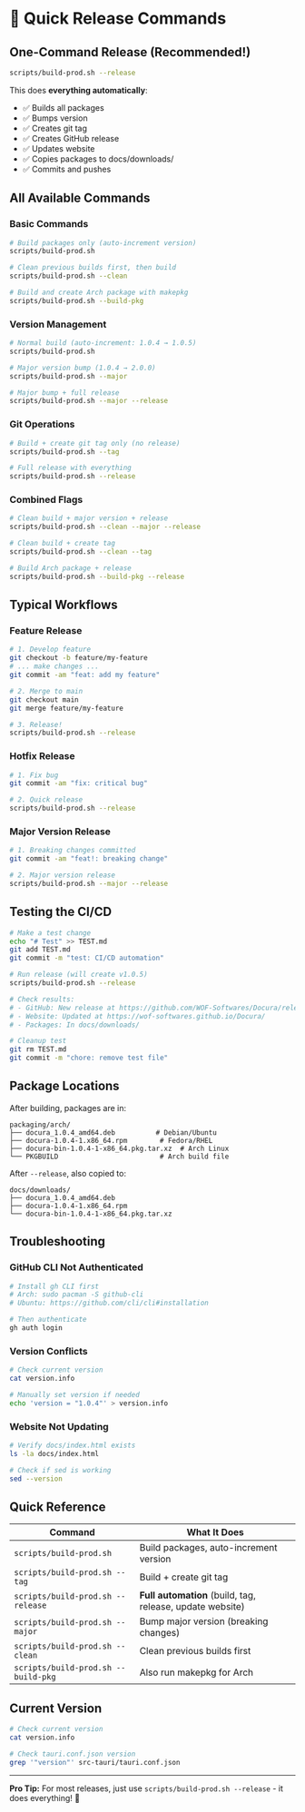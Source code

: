 # 🚀 Quick Release Commands

## One-Command Release (Recommended!)

```bash
scripts/build-prod.sh --release
```

This does **everything automatically**:
- ✅ Builds all packages
- ✅ Bumps version
- ✅ Creates git tag
- ✅ Creates GitHub release
- ✅ Updates website
- ✅ Copies packages to docs/downloads/
- ✅ Commits and pushes

## All Available Commands

### Basic Commands

```bash
# Build packages only (auto-increment version)
scripts/build-prod.sh

# Clean previous builds first, then build
scripts/build-prod.sh --clean

# Build and create Arch package with makepkg
scripts/build-prod.sh --build-pkg
```

### Version Management

```bash
# Normal build (auto-increment: 1.0.4 → 1.0.5)
scripts/build-prod.sh

# Major version bump (1.0.4 → 2.0.0)
scripts/build-prod.sh --major

# Major bump + full release
scripts/build-prod.sh --major --release
```

### Git Operations

```bash
# Build + create git tag only (no release)
scripts/build-prod.sh --tag

# Full release with everything
scripts/build-prod.sh --release
```

### Combined Flags

```bash
# Clean build + major version + release
scripts/build-prod.sh --clean --major --release

# Clean build + create tag
scripts/build-prod.sh --clean --tag

# Build Arch package + release
scripts/build-prod.sh --build-pkg --release
```

## Typical Workflows

### Feature Release

```bash
# 1. Develop feature
git checkout -b feature/my-feature
# ... make changes ...
git commit -am "feat: add my feature"

# 2. Merge to main
git checkout main
git merge feature/my-feature

# 3. Release!
scripts/build-prod.sh --release
```

### Hotfix Release

```bash
# 1. Fix bug
git commit -am "fix: critical bug"

# 2. Quick release
scripts/build-prod.sh --release
```

### Major Version Release

```bash
# 1. Breaking changes committed
git commit -am "feat!: breaking change"

# 2. Major version release
scripts/build-prod.sh --major --release
```

## Testing the CI/CD

```bash
# Make a test change
echo "# Test" >> TEST.md
git add TEST.md
git commit -m "test: CI/CD automation"

# Run release (will create v1.0.5)
scripts/build-prod.sh --release

# Check results:
# - GitHub: New release at https://github.com/WOF-Softwares/Docura/releases
# - Website: Updated at https://wof-softwares.github.io/Docura/
# - Packages: In docs/downloads/

# Cleanup test
git rm TEST.md
git commit -m "chore: remove test file"
```

## Package Locations

After building, packages are in:

```
packaging/arch/
├── docura_1.0.4_amd64.deb          # Debian/Ubuntu
├── docura-1.0.4-1.x86_64.rpm        # Fedora/RHEL
├── docura-bin-1.0.4-1-x86_64.pkg.tar.xz  # Arch Linux
└── PKGBUILD                         # Arch build file
```

After `--release`, also copied to:

```
docs/downloads/
├── docura_1.0.4_amd64.deb
├── docura-1.0.4-1.x86_64.rpm
└── docura-bin-1.0.4-1-x86_64.pkg.tar.xz
```

## Troubleshooting

### GitHub CLI Not Authenticated

```bash
# Install gh CLI first
# Arch: sudo pacman -S github-cli
# Ubuntu: https://github.com/cli/cli#installation

# Then authenticate
gh auth login
```

### Version Conflicts

```bash
# Check current version
cat version.info

# Manually set version if needed
echo 'version = "1.0.4"' > version.info
```

### Website Not Updating

```bash
# Verify docs/index.html exists
ls -la docs/index.html

# Check if sed is working
sed --version
```

## Quick Reference

| Command | What It Does |
|---------|-------------|
| `scripts/build-prod.sh` | Build packages, auto-increment version |
| `scripts/build-prod.sh --tag` | Build + create git tag |
| `scripts/build-prod.sh --release` | **Full automation** (build, tag, release, update website) |
| `scripts/build-prod.sh --major` | Bump major version (breaking changes) |
| `scripts/build-prod.sh --clean` | Clean previous builds first |
| `scripts/build-prod.sh --build-pkg` | Also run makepkg for Arch |

## Current Version

```bash
# Check current version
cat version.info

# Check tauri.conf.json version
grep '"version"' src-tauri/tauri.conf.json
```

---

**Pro Tip:** For most releases, just use `scripts/build-prod.sh --release` - it does everything! 🚀

